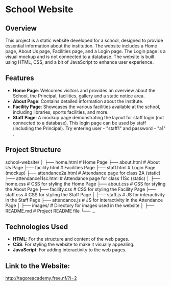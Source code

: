 # School Website

## Overview

This project is a static website developed for a school, designed to provide essential information about the institution. The website includes a Home page, About Us page, Facilities page, and a Login page. The Login page is a visual mockup and is not connected to a database. The website is built using HTML, CSS, and a bit of JavaScript to enhance user experience.

## Features

- **Home Page**: Welcomes visitors and provides an overview about the School, the Principal, facilities, gallery and a static notice area.
- **About Page**: Contains detailed information about the Institute.
- **Facility Page**: Showcases the various facilities available at the school, including libraries, sports facilities, and more.
- **Staff Page**: A mockup page demonstrating the layout for staff login (not connected to a database). This login page can be used by staff (including the Principal). Try entering user - "staff1" and password - "a1" .

## Project Structure

school-website/
│
├── home.html # Home Page
├── about.html # About Us Page
├── facility.html # Facilities Page
├── staff.html # Login Page (mockup)
├── attendance2a.html # Attendance page for class 2A (static)
├── attendance11sc.html # Attendance page for class 11Sc (static)
│
├── home.css # CSS for styling the Home Page
├── about.css # CSS for styling the About Page
├── facility.css # CSS for styling the Facility Page
├── staff.css # CSS for styling the Staff Page
│
├── staff.js # JS for interactivity in the Staff Page
├── attendance.js # JS for interactivity in the Attendance Page
│
├── images/ # Directory for images used in the website
│
├── README.md # Project README file
└── ...


## Technologies Used

- **HTML**: For the structure and content of the web pages.
- **CSS**: For styling the website to make it visually appealing.
- **JavaScript**: For adding interactivity to the web pages.

## Link to the Website:

http://tagoreacademy.free.nf/?i=2